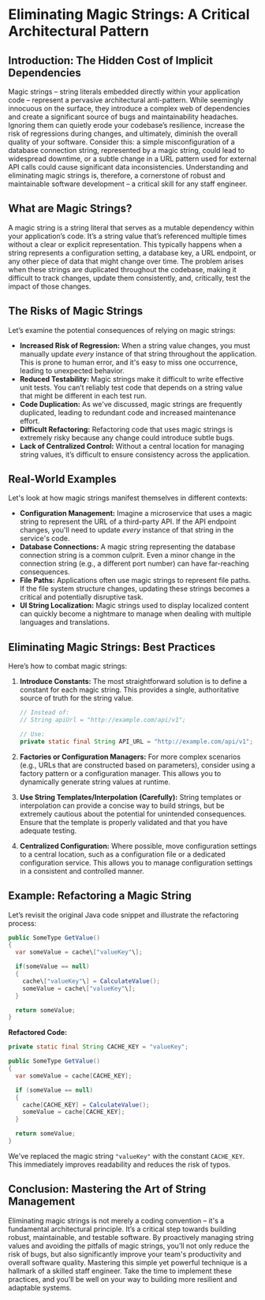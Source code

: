 # Eliminating Magic Strings: A Critical Architectural Pattern

## Introduction: The Hidden Cost of Implicit Dependencies

Magic strings – string literals embedded directly within your application code – represent a pervasive architectural anti-pattern. While seemingly innocuous on the surface, they introduce a complex web of dependencies and create a significant source of bugs and maintainability headaches. Ignoring them can quietly erode your codebase’s resilience, increase the risk of regressions during changes, and ultimately, diminish the overall quality of your software. Consider this: a simple misconfiguration of a database connection string, represented by a magic string, could lead to widespread downtime, or a subtle change in a URL pattern used for external API calls could cause significant data inconsistencies. Understanding and eliminating magic strings is, therefore, a cornerstone of robust and maintainable software development – a critical skill for any staff engineer.

## What are Magic Strings?

A magic string is a string literal that serves as a mutable dependency within your application’s code. It’s a string value that’s referenced multiple times without a clear or explicit representation. This typically happens when a string represents a configuration setting, a database key, a URL endpoint, or any other piece of data that might change over time. The problem arises when these strings are duplicated throughout the codebase, making it difficult to track changes, update them consistently, and, critically, test the impact of those changes.

## The Risks of Magic Strings

Let’s examine the potential consequences of relying on magic strings:

- **Increased Risk of Regression:** When a string value changes, you must manually update _every_ instance of that string throughout the application. This is prone to human error, and it's easy to miss one occurrence, leading to unexpected behavior.
- **Reduced Testability:** Magic strings make it difficult to write effective unit tests. You can’t reliably test code that depends on a string value that might be different in each test run.
- **Code Duplication:** As we've discussed, magic strings are frequently duplicated, leading to redundant code and increased maintenance effort.
- **Difficult Refactoring:** Refactoring code that uses magic strings is extremely risky because any change could introduce subtle bugs.
- **Lack of Centralized Control:** Without a central location for managing string values, it’s difficult to ensure consistency across the application.

## Real-World Examples

Let's look at how magic strings manifest themselves in different contexts:

- **Configuration Management:** Imagine a microservice that uses a magic string to represent the URL of a third-party API. If the API endpoint changes, you'll need to update _every_ instance of that string in the service's code.
- **Database Connections:** A magic string representing the database connection string is a common culprit. Even a minor change in the connection string (e.g., a different port number) can have far-reaching consequences.
- **File Paths:** Applications often use magic strings to represent file paths. If the file system structure changes, updating these strings becomes a critical and potentially disruptive task.
- **UI String Localization:** Magic strings used to display localized content can quickly become a nightmare to manage when dealing with multiple languages and translations.

## Eliminating Magic Strings: Best Practices

Here’s how to combat magic strings:

1.  **Introduce Constants:** The most straightforward solution is to define a constant for each magic string. This provides a single, authoritative source of truth for the string value.

    ```java
    // Instead of:
    // String apiUrl = "http://example.com/api/v1";

    // Use:
    private static final String API_URL = "http://example.com/api/v1";
    ```

2.  **Factories or Configuration Managers:** For more complex scenarios (e.g., URLs that are constructed based on parameters), consider using a factory pattern or a configuration manager. This allows you to dynamically generate string values at runtime.

3.  **Use String Templates/Interpolation (Carefully):** String templates or interpolation can provide a concise way to build strings, but be extremely cautious about the potential for unintended consequences. Ensure that the template is properly validated and that you have adequate testing.

4.  **Centralized Configuration:** Where possible, move configuration settings to a central location, such as a configuration file or a dedicated configuration service. This allows you to manage configuration settings in a consistent and controlled manner.

## Example: Refactoring a Magic String

Let’s revisit the original Java code snippet and illustrate the refactoring process:

```java
public SomeType GetValue()
{
  var someValue = cache\["valueKey"\];

  if(someValue == null)
  {
    cache\["valueKey"\] = CalculateValue();
    someValue = cache\["valueKey"\];
  }

  return someValue;
}
```

**Refactored Code:**

```java
private static final String CACHE_KEY = "valueKey";

public SomeType GetValue()
{
  var someValue = cache[CACHE_KEY];

  if (someValue == null)
  {
    cache[CACHE_KEY] = CalculateValue();
    someValue = cache[CACHE_KEY];
  }

  return someValue;
}
```

We've replaced the magic string `"valueKey"` with the constant `CACHE_KEY`. This immediately improves readability and reduces the risk of typos.

## Conclusion: Mastering the Art of String Management

Eliminating magic strings is not merely a coding convention – it's a fundamental architectural principle. It’s a critical step towards building robust, maintainable, and testable software. By proactively managing string values and avoiding the pitfalls of magic strings, you’ll not only reduce the risk of bugs, but also significantly improve your team's productivity and overall software quality. Mastering this simple yet powerful technique is a hallmark of a skilled staff engineer. Take the time to implement these practices, and you’ll be well on your way to building more resilient and adaptable systems.
